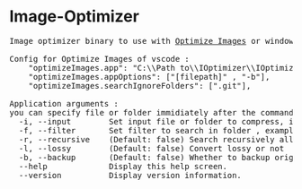 # Image-Optimizer
<pre>
Image optimizer binary to use with <a href="https://marketplace.visualstudio.com/items?itemName=fabiospampinato.vscode-optimize-images">Optimize Images</a> or windows command prompt

Config for Optimize Images of vscode :
    "optimizeImages.app": "C:\\Path to\\IOptimizer\\IOptimizer.exe",
    "optimizeImages.appOptions": ["[filepath]" , "-b"],
    "optimizeImages.searchIgnoreFolders": [".git"],

Application arguments :
you can specify file or folder immidiately after the command like : IOptimizer.exe "src" -options
  -i, --input        Set input file or folder to compress, if input is folder you must specify with -f
  -f, --filter       Set filter to search in folder , example: -f *.png
  -r, --recursive    (Default: false) Search recursively all sub folders
  -l, --lossy        (Default: false) Convert lossy or not
  -b, --backup       (Default: false) Whether to backup original files or not
  --help             Display this help screen.
  --version          Display version information.
 </pre>
